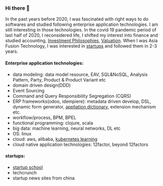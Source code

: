 ### Hi there 👋

In the past years before 2020, I was fascinated with right ways to do softwares and studied following enterprise application technologies. I am still interesting in those technologies. In the covid 19 pandemic period of last half of 2020, I reconsidered life, I shifted my interest into finance and studied accounting, [Investment Philosophies](https://pages.stern.nyu.edu/~adamodar/New_Home_Page/webcastinvphil.htm), [Valuation](https://pages.stern.nyu.edu/~adamodar/New_Home_Page/webcastvalonline.htm). When I was Asia Fusion Technology, I was interested in [startups](#startups) and followed them in 2-3 years.

#### Enterprise application technologies:
* data modeling: data model resource, EAV, SQL&NoSQL, Analysis Pattern, Party, Product & Product Variant etc
* domain driven design(DDD)
* Event Sourcing
* Command and Query Responsibility Segregation (CQRS)
* ERP frameworks(odoo, idempiere): metadata driven develop, DSL, dynamic form generator, [appliation dictionary](https://adempiere.gitbook.io/docs/system-administration/the-application-dictionary), extension mechanism  etc.
* workflow/process, BPM, BPEL
* functional programming: clojure, scala
* big data: machine learning, neural networks, DL etc
* OS: linux
* cloud: aws, alibaba, [kubernetes learning](https://github.com/jackliusr/k8s)
* cloud native application technologies: 12factor, beyond 12factors

#### startups:
* [startup school](https://www.startupschool.org/)
* techcrunch
* startup news sites from china

